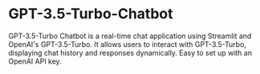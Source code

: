 # GPT-3.5-Turbo-Chatbot
GPT-3.5-Turbo Chatbot is a real-time chat application using Streamlit and OpenAI's GPT-3.5-Turbo. It allows users to interact with GPT-3.5-Turbo, displaying chat history and responses dynamically. Easy to set up with an OpenAI API key.
